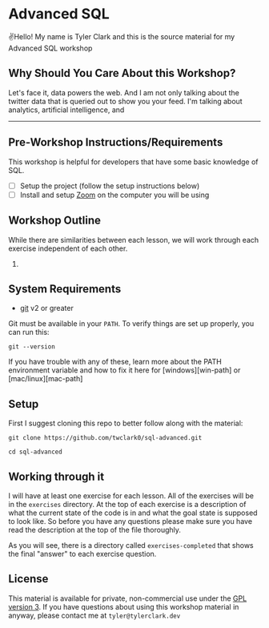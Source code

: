 # Advanced SQL

✌️Hello! My name is Tyler Clark and this is the
source material for my Advanced SQL workshop

## Why Should You Care About this Workshop?

Let's face it, data powers the web. And I am not only talking about the twitter data that is queried out to show you your feed. I'm talking about analytics, artificial intelligence, and

---

## Pre-Workshop Instructions/Requirements

This workshop is helpful for developers that have some basic knowledge of SQL.

- [ ] Setup the project (follow the setup instructions below)
- [ ] Install and setup [Zoom](https://zoom.us) on the computer you will be using

## Workshop Outline

While there are similarities between each lesson, we will work through each exercise independent of each other.

1.

## System Requirements

- [git](https://git-scm.com/book/en/v2/Getting-Started-Installing-Git) v2 or greater

Git must be available in your `PATH`. To verify things are set up
properly, you can run this:

```shell
git --version
```

If you have trouble with any of these, learn more about the PATH environment
variable and how to fix it here for [windows][win-path] or
[mac/linux][mac-path]

## Setup

First I suggest cloning this repo to better follow along with the material:

```shell
git clone https://github.com/twclark0/sql-advanced.git

cd sql-advanced

```

## Working through it

I will have at least one exercise for each lesson. All of the exercises will be in the `exercises` directory. At the top of each exercise is a description of what the current state of the code is in and what the goal state is supposed to look like. So before you have any questions please make sure you have read the description at the top of the file thoroughly.

As you will see, there is a directory called `exercises-completed` that shows the final "answer" to each exercise question.

## License

This material is available for private, non-commercial use under the
[GPL version 3](http://www.gnu.org/licenses/gpl-3.0-standalone.html). If you have questions about using this workshop material in anyway, please contact me
at `tyler@tylerclark.dev`
